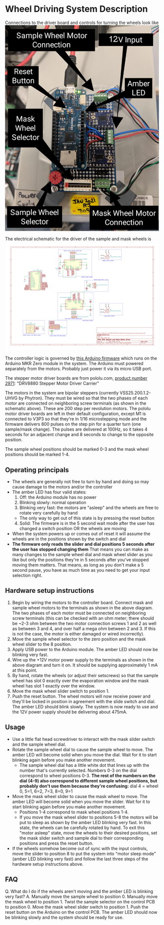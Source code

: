 # Wheel Driving System Description
Connections to the driver board and controls for turning the wheels look like ![this](/sample_and_mask_wheels/images/board_connections.jpg)

The electrical schematic for the driver of the sample and mask wheels is
[![here](/sample_and_mask_wheels/kicad/wheel_driver/wheel_driver.svg)](https://github.com/AFMD/b40/raw/master/sample_and_mask_wheels/kicad/wheel_driver/wheel_driver.pdf)

The controller logic is governed by [this Arduino firmware](https://github.com/AFMD/b40/blob/master/sample_and_mask_wheels/firwmare/wheels_driver/wheels_driver.ino) which runs on the Arduino MKR Zero module in the system. The Arduino must powered separately from the motors. Probably just power it via its micro USB port.

The stepper motor driver boards are from pololu.com, [product number 2971](https://www.pololu.com/product/2971): "DRV8880 Stepper Motor Driver Carrier"

The motors in the system are bipolar steppers (currently VSS25.200.1.2-UHVG by Phytron). They must be wired so that the two phases of each motor are connected on neighboring screw terminals (as shown in the schematic above). These are 200 step per revolution motors. The pololu motor driver boards are left in their default configuration, except M1 is connected to V3P3 so that they're in 1/16 microstepping mode and the firmware delivers 800 pulses on the step pin for a quarter turn (one sample/mask change). The pulses are delivered at 100Hz, so it takes 4 seconds for an adjacent change and 8 seconds to change to the opposite position.

The sample wheel positions should be marked 0-3 and the mask wheel positions should be marked 1-4.

## Operating principals
* The wheels are generally not free to turn by hand and doing so may cause damage to the motors and/or the controller
* The amber LED has four valid states:
  1. Off: the Arduino module has no power
  2. Blinking slowly: normal operation
  3. Blinking very fast: the motors are "asleep" and the wheels are free to rotate very carefully by hand
    * The only way to get out of this state is by pressing the reset button
  4. Solid: The firmware is in the 5 second wait mode after the user has changed a switch position OR the wheels are moving
* When the system powers up or comes out of reset it will assume the wheels are in the positions shown by the switch and dial
* __The firmware only reads the slider and dial positions 5 seconds after the user has stopped changing them__ That means you can make as many changes to the sample wheel dial and mask wheel slider as you like but only the positions they're in 5 seconds after you've stopped moving them matters. That means, as long as you don't make a 5 second pause, you have as much time as you need to get your input selection right.

## Hardware setup instructions
1. Begin by wiring the motors to the controller board. Connect mask and sample wheel motors to the terminals as shown in the above diagram. The two phases of each motor must be connected on neighboring screw terminals (this can be checked with an ohm meter; there should be ~2-3 ohm between the two motor connection screws 1 and 2 as well as between 3 and 4, and over half a mega ohm between 2 and 3. If this is not the case, the motor is either damaged or wired incorrectly).
1. Move the sample wheel selector to the zero position and the mask wheel slider to the 8 position.
1. Apply USB power to the Arduino module. The amber LED should now be blinking very fast.
1. Wire up the +12V motor power supply to the terminals as shown in the above diagram and turn it on. It should be supplying approximately 1 mA at this point.
1. By hand, rotate the wheels (or adjust their setscrews) so that the sample wheel has slot 0 exactly over the evaporation window and the mask wheel has slot 1 exactly over the window.
1. Move the mask wheel slider switch to position 1.
1. Push the reset button. The wheel motors will now receive power and they'll be locked in position in agreement with the slide switch and dial. The amber LED should blink slowly. The system is now ready to use and the 12V power supply should be delivering about 475mA.

## Usage
* Use a little flat head screwdriver to interact with the mask slider switch and the sample wheel dial.
* Rotate the sample wheel dial to cause the sample wheel to move. The amber LED will become solid when you move the dial. Wait for it to start blinking again before you make another movement.
  * The sample wheel dial has a little white dot that lines up with the number that's currently selected. Numbers 0-3 on the dial correspond to wheel positions 0-3. __The rest of the numbers on the dial (4-9) also correspond to different sample wheel positions, but probably don't use them because they're confusing:__ dial 4 = wheel 0, 5=1, 6=2, 7=3, 8=0, 9=1
* Move the mask wheel slider to cause the mask wheel to move. The amber LED will become solid when you move the slider. Wait for it to start blinking again before you make another movement.
  * Positions 1-4 correspond to mask wheel positions 1-4.
  * If you move the mask wheel slider to positions 5-8 the motors will be put to sleep as shown by the amber LED blinking very fast. In this state, the wheels can be carefully rotated by hand. To exit this "motor asleep" state, move the wheels to their desired positions, set the mask slider switch and sample dial to their corresponding positions and press the reset button.
* If the wheels somehow become out of sync with the input controls, move the slider to position 8 to put the system into "motor sleep mode" (amber LED blinking very fast) and follow the last three steps of the hardware setup instructions above.


## FAQ
Q. What do I do if the wheels aren't moving and the amber LED is blinking very fast?
A. Manually move the sample wheel to position 0. Manually move the mask wheel to position 1. Twist the sample selector on the control PCB to position 0. Move the mask wheel slider switch to position 1. Push the reset button on the Arduino on the control PCB. The amber LED should now be blinking slowly and the system should be ready for use.
